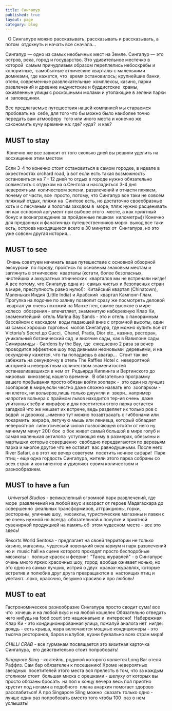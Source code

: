 ```yaml
---
title: Сингапур
published: true
layout: page
category: blog
---
```


  О Сингапуре можно рассказывать, рассказывать и рассказывать, а потом  отдохнуть и начать все сначала... 

Сингапур — одно из самых необычных мест на Земле. Сингапур — это  остров, река, город и государство. Это удивительное местечко в которой  самым причудливым образом переплелись небоскребы и колоритные,  самобытные этнические кварталы с маленькими домиками, где кажется, что  время остановилось; крупнейшие банки, отели, современные развлекательные  комплексы, казино, парки развлечений и древние индуистские и буддистские  храмы, оживленные улицы с роскошными молами и утопающие в зелени парки и  заповедники. 

Все предлагаемые путешествия нашей компанией мы стараемся пробовать на  себе, для того что бы можно было наиболее точно передать вам атмосферу  того или иного места и конечно же сэкономить кучу времени на: где? куда?  и как?  

## MUST to stay

 Конечно же все зависит от того сколько дней вы решили уделить на  восхищение этим местом 

Если 3-4 то конечно стоит остановиться в самом городке, в идеале в  окрестностях orchard road, а вот если есть такая возможность  остановиться на 7 - 12 дней то отдых в городе нужно обязательно  совместить с отдыхом на о.Сентоза и насладиться 3-4 дня невероятным  количеством зелени, развлечений и отчасти пляжем, почему от части, все  просто, потому, что Сингапур все таки не совсем пляжный отдых, пляжи на  Синтозе есть, но достаточно своеобразные хоть и с песчаным и пологим заходом в  море, пляж нужно расценивать ни как основной аргумент при выборе этого  месте, а как приятный бонус и вознаграждение за пройденные пешком  километры)) Конечно для преданных и фанатичных путешественников морю  выход все таки есть, острова находящиеся всего в 30 минутах от  Сингапура, но это уже совсем другая история...

## MUST to see

 Очень советуем начинать ваше путешествие с основной обзорной экскурсии  по городу, пройтись по основным знаковым местам и заглянуть в этнические  кварталы (кстати, более безопасных, чистейших и аккуратных этнических  кварталов мы не встречали нигде! А все потому, что Сингапур одна из  самых чистых и безопасных стран в мире, преступность равно нулю!):  Китайский квартал (Chinatown), Маленькая Индия (Little India) и Арабский  квартал Кампонг-Глам.  Прогулка на лодочке по заливу позволит сразу же посмотреть деловой  квартал уж очень похожий на Манхеттен, самое высокое в мире колесо  обозрения - впечатляет, знаменитую набережную Клар Ки, знаменитейший  отель Marina Bay Sands - это и отель с панорамным бассейном с каскадом  воды падающей вниз с огромной высоты, один из самых хороших торговых  молов Сингапура, где можно купить все от Victoria's Secret до Gucci,  Chanel, Prada, Dior etc., казино, ресторан, уникальный ботанический сад  и висячие сады, как в Вавилоне сады Симирамиды - Gardens by the Bay, где  ежедневно 2 раза за вечер проводится эффектное шоу под дивными неоновыми  деревьями, и на секундочку кажется, что ты попадаешь в аватар...  Стоит так же забежать на секундочку в отель The Raffles Hotel с  невероятной историей и невероятным количеством знаменитостей  останавливавшихся в нем от  Редьярда Киплинга и Вертинского до мировых  кинозвезд нашего времени.  В обязательно программу вашего пребывания просто обязан войти зоопарк -  это один из лучшиз зоопарков в мире,если честно даже сложно назвать его  зоопарком - ни клеток, ни вольеров,лишь только джунгли и  звери...например напротив вольера с праймом львов находится тер-ия очень  даже упитанных зебр и жирафов и для посетителя этого парка остается  загадкой что же мешает их встрече, ведь разделяет их только ров с водой  и дорожка...именно тут можно позавтракать с гиббонами или покармить  жирафа, летучую мышь или ленивца, который обладает невероятной  гипнотической силой позволяющей отойти от него ну минимум минут 20)) бок  о бок живет самый большой в мире голуб и самая маленькая антилопа  уступающая ему в размерах, обезьяны и мартышки которые совершенно  свободно передвигаются по деревьям парка и многое другое что не оставит  вас равнодушными. После него River Safari, а в этот же вечер советуем  посетить ночное сафари!  Парк птиц - еще одна гордость Сингапура, жители этого парка собраны со  всех стран и континентов и удивляют своим количеством и разнообразием.  

## MUST to have a fun

  *Universal Studios* - великолепный огромной парк развлечений, где море  развлечений на любой вкус и возраст от героев Мадагаскара до совершенно  реальных трансформиров, аттракционы, горки, рестораны, уличные шоу,  мюзиклы, туристические магазины и лавки с не очень нужной но всегда  обязательной к покупке и приятной сувенирной продукцией на память об  этом чудесном месте - все это здесь!  

Resorts World Sentosa - предлагает на своей территории не только  казино, магазины, чудесный новенький океанариум и парк развлечений но и  music hall на сцене которого проходят просто бесподобные мюзиклы -  полные красок и феерии!  "Танец журавлей" - в Сингапуре очень много ярких красочных шоу, город  вообще оживает ночью, но это одно из самых лучших, истрия о двух  кранах-журавлях, которые встретив и полюбив друг друга превращаются в  настоящих птиц и улетают...ярко, красочно, безумно красиво и про любовь!  

## MUST to eat  

Гастрономическое разнообразие Сингапура просто сводит сума! все что  хочешь и на любой вкус и на любой кошелек Обязательно отведать чего нибудь на food court это национально и  интересно!  Набережная Клар Ки - это кондиционированная улица, пожалуй аналога нет  нигде: дождь - есть крыша, жара включаются мощные кондиционеры - это  тысяча ресторанов, баров и клубов, кухни буквально всех стран мира! 

*CHILLI CRAB* - все гурманам посвящается это визитная карточка Сингапура,  его действительно стоит попробовать! 

*Singapore Sling* - коктейль, родиной которого является Long Bar отеля  Раффлз. Сам бар обязателен к посещению! Кроме невероятных звездных  посетителей этого места вся прелесть в том, что за каждым столиком стоит  большая миска с орешками - шелуху от которых вы просто обязаны бросать  на пол к концу вечера весь пол приятно хрустит под ногами а подобного  плана анархия помогает здорово расслабиться! А про Singapore Sling можно  сказать только одно - лучше один раз попробовать вместо того чтобы 100  раз о нем услышать!